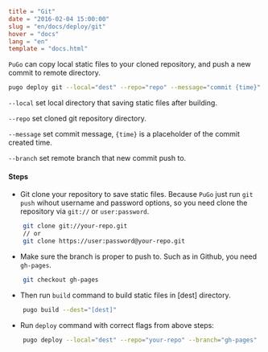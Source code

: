 ```toml
title = "Git"
date = "2016-02-04 15:00:00"
slug = "en/docs/deploy/git"
hover = "docs"
lang = "en"
template = "docs.html"
```

`PuGo` can copy local static files to your cloned repository, and push a new commit to remote directory.

```bash
pugo deploy git --local="dest" --repo="repo" --message="commit {time}" --branch="master"
```

`--local` set local directory that saving static files after building.

`--repo` set cloned git repository directory.

`--message` set commit message, `{time}` is a placeholder of the commit created time.

`--branch` set remote branch that new commit push to.

#### Steps

- Git clone your repository to save static files. Because `PuGo` just run `git push` wihout username and password options, so you need clone the repository via `git://` or `user:password`.

```bash
    git clone git://your-repo.git
    // or
    git clone https://user:password@your-repo.git
```
    
- Make sure the branch is proper to push to. Such as in Github, you need `gh-pages`.

```bash
    git checkout gh-pages
```
    
- Then run `build` command to build static files in [dest] directory.

```bash
    pugo build --dest="[dest]"
```

- Run `deploy` command with correct flags from above steps:

```bash
    pugo deploy --local="dest" --repo="your-repo" --branch="gh-pages"
```
    